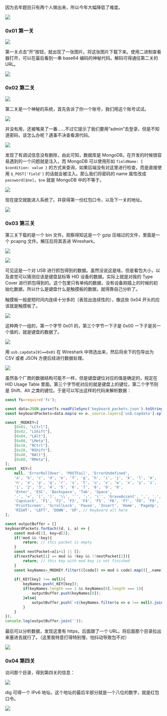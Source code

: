 因为去年题目只有两个人做出来，所以今年大幅降低了难度。

![](0.png)

### 0x01 第一关

![](1_hint.png)

第一关点击“开”按钮，就出现了一张图片。将这张图片下载下来。使用二进制查看器打开，可以在最后看到一串 base64 编码的神秘代码。解码可得通往第二关的 URL。

![](1_base64.png)

### 0x02 第二关

![](2_entry.png)

第二关是一个神秘的系统，首先告诉了你一个账号，我们用这个账号试试。

![](2_guest.png)

并没有用，还被嘴臭了一番……不过它提示了我们要用“admin”去登录，但是不知道密码，该怎么办呢？遇事不决查看源代码。

![](2_debug.png)

发现了有调试信息没有删除，由此可知，数据库是 MongoDB。在开发的时候很容易遇到的一个问题就是注入，而 MongoDB 可以使用形如 `fieldName: { $condition: value }` 的方式来查询，如果后端没有对这里进行检查，而是直接使用 `$_POST['field']` 的话就会被注入。那么我们将密码的 name 属性改成 `password[$ne]`，`$ne` 就是 MongoDB 中的不等于。

![](2_injection.png)

现在提交就能进入系统了。并获得第一份红包口令，以及下一关的地址。

![](2_ok.png)

### 0x03 第三关

第三关下载的是一个 bin 文件。观察得知这是一个 gzip 压缩过的文件，里面是一个 pcapng 文件。解压后将其丢进 Wireshark。

![](3_gzip.png)

![](3_wireshark.png)

可见这是一个对 USB 进行抓包得到的数据。虽然没说这是啥，但是看包大小，以及直觉可以猜测应该是键盘鼠标等 HID 设备的数据。实际上就是对我的 Type Cover 进行抓包得到的。这个包里只有单纯的数据，没有设备刚插上的时候的初始化数据，所以什么是键盘什么是触摸板的数据，就得靠自己分析了。

触摸板一般是短时间内连续十分多的（表现出连续性的），像这些 0x04 开头的应该就是触摸板了。

![](3_trackpad.png)

这种两个一组的，第一个字节 0x01 的，第三个字节一下子是 0x00 一下子是另一个值的，就是键盘的数据了。

![](3_keyboard.png)

用 `usb.capdata[0]==0x01` 在 Wireshark 中筛选出来，然后将余下的包导出为 CSV 或者 JSON 方便后续进行数据处理。

![](3_exportcsv.png)

虽然各个厂商的数据结构可能不一样，但是键盘键位对应的值是确定的，规定在 HID Usage Table 里面。第三个字节呢对应的就是键盘上的键位，第二个字节则是 Shift、Alt 之类的键位。于是可以写出这样的代码来解析数据：

```javascript
const fs=require('fs');

const data=JSON.parse(fs.readFileSync('keyboard_packets.json').toString());
const keyboardPackets=data.map(o => o._source.layers['usb.capdata'].split(':').map(n => parseInt(n, 16)));

const _MODKEY=[
	[0x01, "LCtrl"],
	[0x02, "LShift"],
	[0x04, "LAlt"],
	[0x08, "LMeta"],
	[0x10, "RCtrl"],
	[0x20, "RShift"],
	[0x40, "RAlt"],
	[0x80, "RMeta"],
];
const _KEY=[
	null, 'ErrorRollOver', 'POSTFail', 'ErrorUndefined',
	'a', 'b', 'c', 'd', 'e', 'f', 'g', 'h', 'i', 'j', 'k', 'l', 'm',
	'n', 'o', 'p', 'q', 'r', 's', 't', 'u', 'v', 'w', 'x', 'y', 'z',
	'1', '2', '3', '4', '5', '6', '7', '8', '9', '0',
	'Enter', 'ESC', 'Backspace', 'Tab', 'Space',
	'-', '=', '[', ']', '\\', '`', ';', '\'', 'GraveAccent', ',', '.', '/',
	'CapsLock', 'F1', 'F2', 'F3', 'F4', 'F5', 'F6', 'F7', 'F8', 'F9', 'F10', 'F11', 'F12',
	'PrintScreen', 'ScrollLock', 'Pause', 'Insert', 'Home', 'PageUp', 'DeleteForward', 'End', 'PageDown',
	'RIGHT', 'LEFT', 'DOWN', 'UP', // Keyboard all here
];

const outputBuffer = []
keyboardPackets.forEach((d, i, a) => {
	const mod=d[1], key=d[2];
	if(!mod && !key){
		return; // this packet is empty
	}
	const nextPacket=a[i+1] || [];
	if(nextPacket[1] == mod && !key && !!nextPacket[2]){
		return; // this key with mod key is not finished
	}
	const keyNames=_MODKEY.filter(([code]) => mod & code).map(([_,name]) => name);
	
	if(_KEY[key] !== null){
		keyNames.push(_KEY[key]);
		if(keyNames.length === 1 && keyNames[0].length === 1){
			outputBuffer.push(keyNames[0]);
		}else{
			outputBuffer.push(`<${keyNames.filter(o => o !== null).join('+')}>`);
		}
	}
});
console.log(outputBuffer.join(''));
```

最后可以分析数据，发现这里有 https，后面跟了一个 URL。将后面那个目录拉出来塞进去就行了。（这里我特意打得特别慢，怕抖动导致包不对）

![](3_parsed.png)

### 0x04 第四关

访问那个目录，得到第四关的信息：

![](4_hint.png)

dig 可得一个 IPv6 地址。这个地址的最后半部分就是一个八位的数字，就是红包口令。

![](4_dig.png)